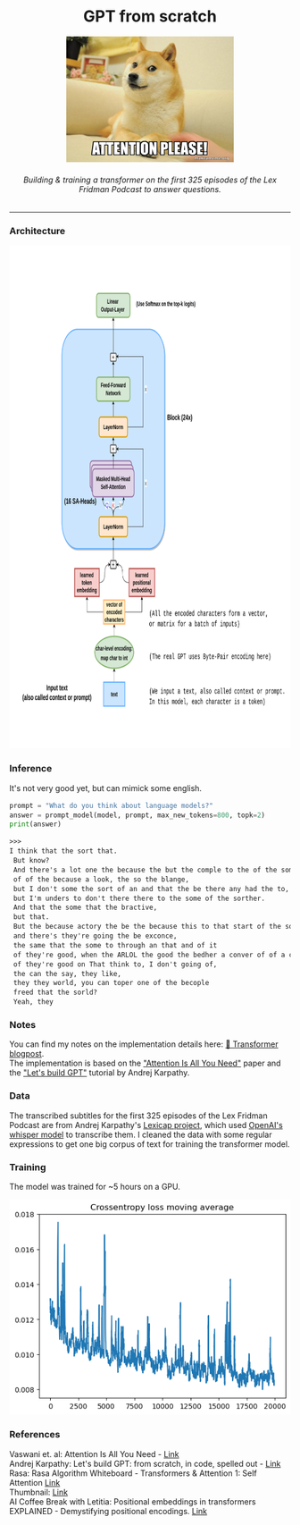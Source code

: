 ## 
# <div align="center">GPT from scratch</div>

<div align="center"><img src="https://github.com/till2/GPT_from_scratch/blob/main/images/Attention_is_all_you_need.jpg?raw=true" width="300" height="225"/></div>

######  <div align="center">Building & training a transformer on the first 325 episodes of the Lex Fridman Podcast to answer questions.</div>

-------------------------------

### Architecture

<div align="center"><img src="https://github.com/till2/GPT_from_scratch/blob/main/images/architecture.png?raw=true" width="830" height="900"/></div>

### Inference

It's not very good yet, but can mimick some english.

```py
prompt = "What do you think about language models?"
answer = prompt_model(model, prompt, max_new_tokens=800, topk=2)
print(answer)
```

```txt
>>>
I think that the sort that.
 But know?
 And there's a lot one the because the but the comple to the of the somether and of comple
 of of the because a look, the so the blange,
 but I don't some the sort of an and that the be there any had the to,
 but I'm unders to don't there there to the some of the sorther.
 And that the some that the bractive,
 but that.
 But the because actory the be the because this to that start of the some the call the of the
 and there's they're going the be exconce,
 the same that the some to through an that and of it
 of they're good, when the ARLOL the good the bedher a conver of of a conver the be of the see
 of they're good on That think to, I don't going of,
 the can the say, they like,
 they they world, you can toper one of the becople
 freed that the sorld?
 Yeah, they
```

### Notes

You can find my notes on the implementation details here: [🤖 Transformer blogpost](https://till2.github.io/blog/2023/02/17/transformers). <br>
The implementation is based on the ["Attention Is All You Need"](https://arxiv.org/pdf/1706.03762.pdf) paper and the ["Let's build GPT"](https://youtu.be/kCc8FmEb1nY) tutorial by Andrej Karpathy.


### Data

The transcribed subtitles for the first 325 episodes of the Lex Fridman Podcast are from Andrej Karpathy's [Lexicap project](https://karpathy.ai/lexicap/index.html), which used [OpenAI's whisper model](https://github.com/openai/whisper) to transcribe them. I cleaned the data with some regular expressions to get one big corpus of text for training the transformer model.

### Training

The model was trained for ~5 hours on a GPU.

<div align="center"><img src="https://github.com/till2/GPT_from_scratch/blob/main/images/training_plot.png?raw=true"/></div>


### References

Vaswani et. al: Attention Is All You Need - [Link](https://arxiv.org/pdf/1706.03762.pdf) <br>
Andrej Karpathy: Let's build GPT: from scratch, in code, spelled out - [Link](https://youtu.be/kCc8FmEb1nY) <br>
Rasa: Rasa Algorithm Whiteboard - Transformers & Attention 1: Self Attention [Link](https://youtu.be/yGTUuEx3GkA) <br>
Thumbnail: [Link](https://makeameme.org/meme/attention-please-d7217f13d3) <br>
AI Coffee Break with Letitia: Positional embeddings in transformers EXPLAINED - Demystifying positional encodings. [Link](https://youtu.be/1biZfFLPRSY) <br>

